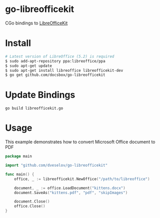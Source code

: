 # go-libreofficekit

CGo bindings to [LibreOfficeKit](https://docs.libreoffice.org/libreofficekit.html)

# Install
```bash
# Latest version of LibreOffice (5.2) is required
$ sudo add-apt-repository ppa:libreoffice/ppa
$ sudo apt-get update
$ sudo apt-get install libreoffice libreofficekit-dev
$ go get github.com/docsbox/go-libreofficekit
```

# Update Bindings

```
go build libreofficekit.go
```

# Usage

This example demonstrates how to convert Microsoft Office document to PDF

```go
package main

import "github.com/dveselov/go-libreofficekit"

func main() {
    office, _ := libreofficekit.NewOffice("/path/to/libreoffice")

    document, _ := office.LoadDocument("kittens.docx")
    document.SaveAs("kittens.pdf", "pdf", "skipImages")

    document.Close()
    office.Close()
}

```

